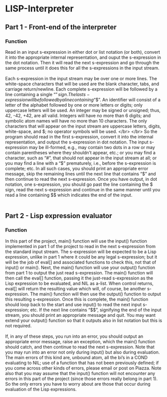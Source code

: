 # LISP-Interpreter
## Part 1 - Front-end of the interpreter
### Function
Read in an input s-expression in either dot or list notation (or both), convert it into the appropriate internal representation, and ouput the s-expression in the dot notation. Then it will read the next s-expression and go through the same process until it does this for all the s-expressions in the input stream. </br> </br>
Each s-expression in the input stream may be over one or more lines. The white-space characters that will be used are the blank character, tabs, and carriage return/newline. Each complete s-expression will be followed by a line containing a single “$” sign. The last s-expression will be followed by a line containing “$$”. An identifier will consist of a letter of the alphabet followed by one or more letters or digits; only uppercase letters will be used. An integer may be signed or unsigned; thus, 42, -42, +42, are all valid. Integers will have no more than 6 digits; and symbolic atom names will have no more than 10 characters. The only characters that will appear on the input stream are uppercase letters, digits, white-space, and $; no operator symbols will be used. </br> </br>
So the program should read in the first s-expression, convert it into the internal representation, and output the s-expression in dot notation. The input s-expression may be ill-formed, e.g., may contain two dots in a row or may contain parentheses where they shouldn’t appear, etc.; or you may find a character, such as “#”, that should not appear in the input stream at all; or you may find a line with a “$” prematurely, i.e., before the s-expression is complete; etc. In all such cases, you should print an appropriate error message, skip the remaining lines until the next line that contains “$” and then continue to read the next s-expression. Once you have output, in dot notation, one s-expression, you should go past the line containing the $ sign, read the next s-expression and continue in the same manner until you read a line containing $$ which indicates the end of the input. </br> </br>

## Part 2 - Lisp expression evaluator
### Function
In this part of the project, main() function will use the input() function implemented in part 1 of the project to read in the next s-expression from the standard input stream. The s-expression will be expected to be a Lisp expression, unlike in part 1 where it could be any legal s-expression; but it will be the job of eval[] and associated functions to check this, not that of input() or main(). Next, the main() function will use your output() function from part 1 to output the just read s-expression. The main() function will then call the eval[] function, passing it the just-read s-expression as the Lisp expression to be evaluated, and NIL as a-list. When control returns, eval[] will return the resulting value which will, of course, be another s-expression. The main() function will then use the output() function to output this resulting s-expression. Once this is complete, the main() function should loop back to the start and use input() to read the next input s-expression; etc. If the next line contains “$$”, signifying the end of the input stream, you should print an appropriate message and quit. You may want extend your output() function so that it outputs also in list notation but this is not required. </br> </br>
If, in any of these steps, you run into an error, you should output an appropriate error message, raise an exception, which the main() function should catch, and then continue to read the next s-expression. Note that you may run into an error not only during input() but also during evaluation. The main errors of this kind are, unbound atom, all the bi’s in a COND evaluating to NIL; use of a function that has not been previously defined; if you come across other kinds of errors, please email or post on Piazza. Note also that you may assume that the input() function will not encounter any errors in this part of the project (since those errors really belong in part 1). So the only errors you have to worry about are those that occur during evaluation of the Lisp expressions. </br>
